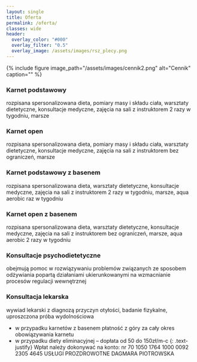 ```yaml
---
layout: single
title: Oferta
permalink: /oferta/
classes: wide
header:
  overlay_color: "#000"
  overlay_filter: "0.5"
  overlay_image: /assets/images/rsz_plecy.png
---
```

{% include figure image_path="/assets/images/cennik2.png" alt="Cennik" caption="" %}

### Karnet podstawowy
rozpisana spersonalizowana dieta, pomiary masy i składu ciała, warsztaty dietetyczne, konsultacje medyczne, zajęcia na sali z instruktorem 2 razy w tygodniu, marsze
### Karnet open
rozpisana spersonalizowana dieta, pomiary masy i składu ciała, warsztaty dietetyczne, konsultacje medyczne, zajęcia na sali z instruktorem bez ograniczeń, marsze
### Karnet podstawowy z basenem
rozpisana spersonalizowana dieta, warsztaty dietetyczne, konsultacje medyczne, zajęcia na sali z instruktorem 2 razy w tygodniu, marsze, aqua aerobic raz w tygodniu
### Karnet open z basenem
rozpisana spersonalizowana dieta, warsztaty dietetyczne, konsultacje medyczne, zajęcia na sali z instruktorem bez ograniczeń, marsze, aqua aerobic 2 razy w tygodniu
### Konsultacje psychodietetyczne
obejmują pomoc w rozwiązywaniu problemów związanych ze sposobem odżywiania popartą działaniami ukierunkowanymi na wzmacnianie procesów regulacji wewnętrznej
### Konsultacja lekarska
wywiad lekarski z diagnozą przyczyn otyłości, badanie fizykalne, uproszczona próba wydolnościowa
* w przypadku karnetów z basenem płatność z góry za cały okres obowiązywania karnetu
* w przypadku diety eliminacyjnej – dopłata od 50 do 150zł/m-c
{: .text-justify}
Wpłat należy dokonywać na konto:
nr 70 1050 1764 1000 0092 2305 4645
USŁUGI PROZDROWOTNE DAGMARA PIOTROWSKA
